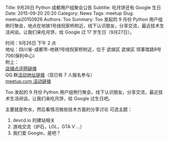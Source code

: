 Title: 9月26日 Python 成都用户组聚会公告
Subtitle: 吃月饼还有 Google 生日
Date: 2015-09-20 20:20
Category: News
Tags: meetup
Slug: meetup20150926
Authors: Too
Summary: Too 发起的 9 月份 Python 用户组例行聚会，地点在地铁1号线倪家桥附近，线下认识朋友，分享交流，最近技术生活闲谈。让我们来吃月饼，给 Google 过 17 岁生日（9月27日）。

时间：9月26日 下午 2 点  
地址：四川省-成都市-地铁1号线倪家桥附近，位于 武侯区 武侯区 领事馆路8号706(保利中心)  
附上：  
[店铺点评网链接][1]  
QQ 群[活动地址链接][2]（现已有 7 人报名参与）  
[meetup.com 活动链接][3]    

Too 发起的 9 月份 Python 用户组例行聚会，线下认识朋友，分享交流，最近技术生活闲谈。让我们来吃月饼，给 Google 过生日吧。

主要就是吹水，然后看情况做些技术方面的分享讨论
可选主题：
1. devcd.io 的建站相关  
2. 游戏交流（炉石，LOL，GTA V ...）
3. 我们爱 Google，是吧？

[1]:	http://www.dianping.com/shop/26911985
[2]:	http://qgc.qq.com/307321584/event/1
[3]:	http://www.meetup.com/chengdupython/events/225484754/